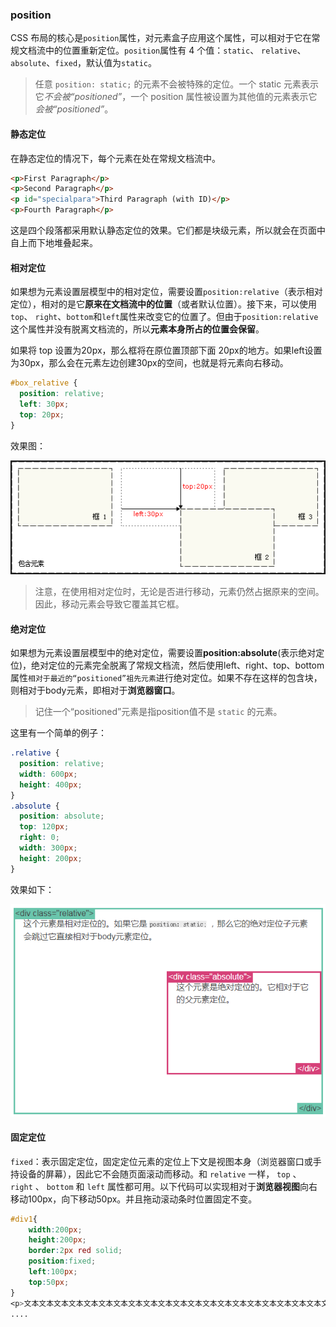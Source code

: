 ### position

CSS 布局的核心是`position`属性，对元素盒子应用这个属性，可以相对于它在常规文档流中的位置重新定位。`position`属性有 4 个值：`static`、 `relative`、 `absolute`、`fixed`，默认值为`static`。

> 任意 `position: static;` 的元素不会被特殊的定位。一个 static 元素表示它*不会被“positioned”*，一个 position 属性被设置为其他值的元素表示它*会被“positioned”*。

#### 静态定位

在静态定位的情况下，每个元素在处在常规文档流中。

```html
<p>First Paragraph</p>
<p>Second Paragraph</p>
<p id="specialpara">Third Paragraph (with ID)</p>
<p>Fourth Paragraph</p>
```

这是四个段落都采用默认静态定位的效果。它们都是块级元素，所以就会在页面中自上而下地堆叠起来。

#### 相对定位

如果想为元素设置层模型中的相对定位，需要设置`position:relative`（表示相对定位），相对的是它**原来在文档流中的位置**（或者默认位置）。接下来，可以使用`top`、 `right`、`bottom`和`left`属性来改变它的位置了。但由于`position:relative`这个属性并没有脱离文档流的，所以**元素本身所占的位置会保留**。

如果将 top 设置为20px，那么框将在原位置顶部下面 20px的地方。如果left设置为30px，那么会在元素左边创建30px的空间，也就是将元素向右移动。

```css
#box_relative {
  position: relative;
  left: 30px;
  top: 20px;
}
```

效果图：

![css_positioning_relative_example.png](../../img/html_css_js/css_positioning_relative_example.png)

> 注意，在使用相对定位时，无论是否进行移动，元素仍然占据原来的空间。因此，移动元素会导致它覆盖其它框。

#### 绝对定位

如果想为元素设置层模型中的绝对定位，需要设置**position:absolute**(表示绝对定位)，绝对定位的元素完全脱离了常规文档流，然后使用left、right、top、bottom属性`相对于最近的“positioned”祖先元素`进行绝对定位。如果不存在这样的包含块，则相对于body元素，即相对于**浏览器窗口**。

> 记住一个“positioned”元素是指position值不是 `static` 的元素。

这里有一个简单的例子：

```css
.relative {
  position: relative;
  width: 600px;
  height: 400px;
}
.absolute {
  position: absolute;
  top: 120px;
  right: 0;
  width: 300px;
  height: 200px;
}
```

效果如下：

![position_absolute.jpg](../../img/html_css_js/position_absolute.png)

#### 固定定位

`fixed`：表示固定定位，固定定位元素的定位上下文是视图本身（浏览器窗口或手持设备的屏幕），因此它不会随页面滚动而移动。和 `relative` 一样， `top` 、 `right` 、 `bottom` 和 `left` 属性都可用。以下代码可以实现相对于**浏览器视图**向右移动100px，向下移动50px。并且拖动滚动条时位置固定不变。

```css
#div1{
    width:200px;
    height:200px;
    border:2px red solid;
    position:fixed;
    left:100px;
    top:50px;
}
<p>文本文本文本文本文本文本文本文本文本文本文本文本文本文本文本文本文本文本文本文本文本文本文本文本文本文本文本文本文本文本文本文本文本文本。</p>
....
```